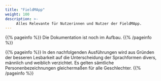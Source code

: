 ```yaml
---
title: "FieldMApp"
weight: 100
description: >-
     Alles Relevante für Nutzerinnen und Nutzer der FieldMApp.
---
```


{{% pageinfo %}}
Die Dokumentation ist noch im Aufbau.
{{% /pageinfo %}}

{{% pageinfo %}}
In den nachfolgenden Ausführungen wird aus Gründen der besseren Lesbarkeit auf die Unterscheidung der Sprachformen divers, männlich und weiblich verzichtet. Es gelten sämtliche Personenbezeichnungen gleichermaßen für alle Geschlechter.
{{% /pageinfo %}}
